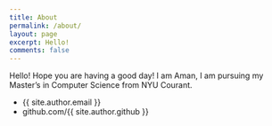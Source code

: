 ```yaml
---
title: About
permalink: /about/
layout: page
excerpt: Hello!
comments: false
---
```


Hello! Hope you are having a good day! I am Aman, I am pursuing my Master’s in Computer Science from NYU Courant. 

- {{ site.author.email }}
- github.com/{{ site.author.github }}

